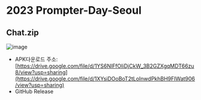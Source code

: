 # 2023 Prompter-Day-Seoul
## Chat.zip
![image](https://github.com/PNU-ChatZip/Prompter-Day-Seoul/assets/34530460/14baf751-bacb-4dbd-a748-4906d8b6d818)
- APK다운로드 주소: [https://drive.google.com/file/d/1YS6NlFfOIiDjCkW_3B2GZXgqMDT66zu8/view?usp=sharing](https://drive.google.com/file/d/1XYsiDOoBoT2tLoInwdPkhBH9FIWat906/view?usp=sharing)
- GitHub Release
